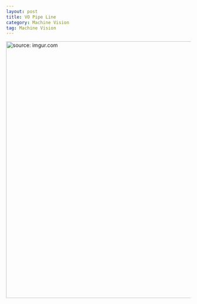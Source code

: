 ```yaml
---
layout: post
title: VO Pipe Line
category: Machine Vision
tag: Machine Vision
---
```


<a href="https://postimg.cc/wyLx4Qwr"><img src="https://i.postimg.cc/4dFKd8VX/Screen-Shot-2022-01-29-at-10-39-49-PM.png" width="700px" title="source: imgur.com" /><a>
